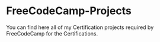 ﻿# FreeCodeCamp-Projects

You can find here all of my Certification projects required by FreeCodeCamp for the Certifications. 
